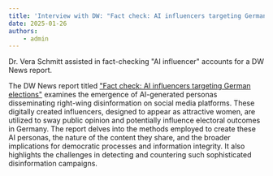 ```yaml
---
title: 'Interview with DW: "Fact check: AI influencers targeting German elections"'
date: 2025-01-26
authors:
    - admin
---
```


Dr. Vera Schmitt assisted in fact-checking "AI influencer" accounts for a DW News report.

<!--more-->

The DW News report titled ["Fact check: AI influencers targeting German elections"](https://www.dw.com/en/fact-check-ai-influencers-targeting-german-elections/video-71514325) examines the emergence of AI-generated personas disseminating right-wing disinformation on social media platforms. These digitally created influencers, designed to appear as attractive women, are utilized to sway public opinion and potentially influence electoral outcomes in Germany. The report delves into the methods employed to create these AI personas, the nature of the content they share, and the broader implications for democratic processes and information integrity. It also highlights the challenges in detecting and countering such sophisticated disinformation campaigns.  

